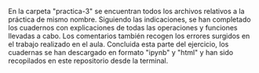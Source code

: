 En la carpeta "practica-3" se encuentran todos los archivos relativos a la práctica de mismo nombre. Siguiendo las indicaciones, se han completado los cuadernos con explicaciones de todas las operaciones y funciones llevadas a cabo. Los comentarios también recogen los errores surgidos en el trabajo realizado en el aula. Concluida esta parte del ejercicio, los cuadernas se han descargado en formato "ipynb" y "html" y han sido recopilados en este repositorio desde la terminal. 
